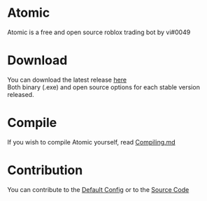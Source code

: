 # Atomic

Atomic is a free and open source roblox trading bot by vi#0049

# Download

You can download the latest release [here](https://github.com/viown/Atomic/releases)  
Both binary (.exe) and open source options for each stable version released.

# Compile

If you wish to compile Atomic yourself, read [Compiling.md](https://github.com/viown/Atomic/blob/master/Compiling.md)

# Contribution

You can contribute to the [Default Config](https://github.com/viown/Atomic/blob/master/Data/DefaultConfig.cfg) or to the [Source Code](https://github.com/viown/Atomic/tree/master/Atomic/Atomic)
